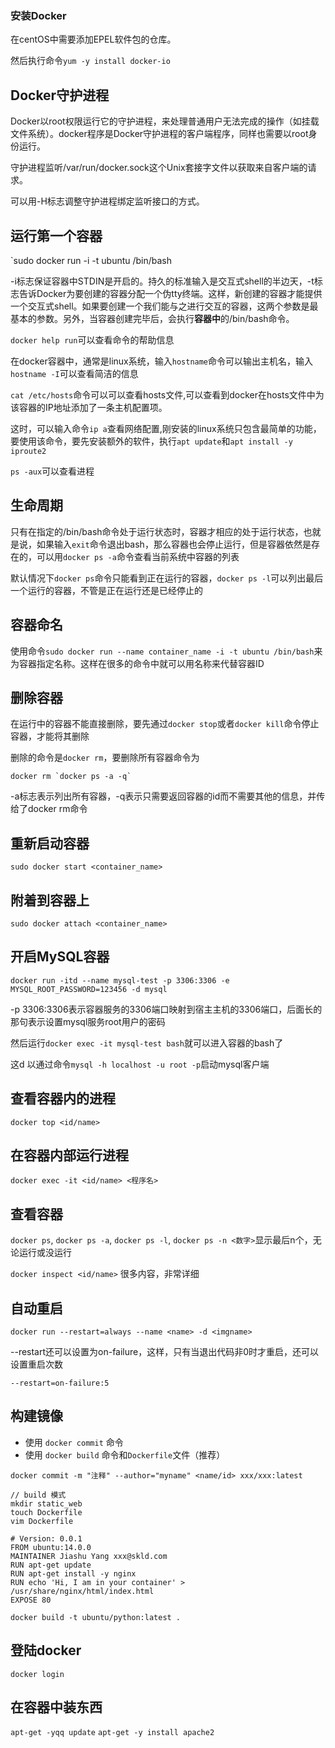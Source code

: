 ### 安装Docker

在centOS中需要添加EPEL软件包的仓库。

然后执行命令`yum -y install docker-io`

## Docker守护进程

Docker以root权限运行它的守护进程，来处理普通用户无法完成的操作（如挂载文件系统）。docker程序是Docker守护进程的客户端程序，同样也需要以root身份运行。

守护进程监听/var/run/docker.sock这个Unix套接字文件以获取来自客户端的请求。

可以用-H标志调整守护进程绑定监听接口的方式。

## 运行第一个容器

`sudo docker run -i -t ubuntu /bin/bash

-i标志保证容器中STDIN是开启的。持久的标准输入是交互式shell的半边天，-t标志告诉Docker为要创建的容器分配一个伪tty终端。这样，新创建的容器才能提供一个交互式shell。如果要创建一个我们能与之进行交互的容器，这两个参数是最基本的参数。另外，当容器创建完毕后，会执行**容器中**的/bin/bash命令。

`docker help run`可以查看命令的帮助信息

在docker容器中，通常是linux系统，输入`hostname`命令可以输出主机名，输入`hostname -I`可以查看简洁的信息

`cat /etc/hosts`命令可以可以查看hosts文件,可以查看到docker在hosts文件中为该容器的IP地址添加了一条主机配置项。

这时，可以输入命令`ip a`查看网络配置,刚安装的linux系统只包含最简单的功能，要使用该命令，要先安装额外的软件，执行`apt update`和`apt install -y iproute2`

`ps -aux`可以查看进程

## 生命周期

只有在指定的/bin/bash命令处于运行状态时，容器才相应的处于运行状态，也就是说，如果输入`exit`命令退出bash，那么容器也会停止运行，但是容器依然是存在的，可以用`docker ps -a`命令查看当前系统中容器的列表

默认情况下`docker ps`命令只能看到正在运行的容器，`docker ps -l`可以列出最后一个运行的容器，不管是正在运行还是已经停止的

## 容器命名

使用命令`sudo docker run --name container_name -i -t ubuntu /bin/bash`来为容器指定名称。这样在很多的命令中就可以用名称来代替容器ID

## 删除容器

在运行中的容器不能直接删除，要先通过`docker stop`或者`docker kill`命令停止容器，才能将其删除

删除的命令是`docker rm`，要删除所有容器命令为

```
docker rm `docker ps -a -q`
```

-a标志表示列出所有容器，-q表示只需要返回容器的id而不需要其他的信息，并传给了docker rm命令

## 重新启动容器

`sudo docker start <container_name>`

## 附着到容器上

`sudo docker attach <container_name>`

## 开启MySQL容器

`docker run -itd --name mysql-test -p 3306:3306 -e MYSQL_ROOT_PASSWORD=123456 -d mysql`

-p 3306:3306表示容器服务的3306端口映射到宿主主机的3306端口，后面长的那句表示设置mysql服务root用户的密码

然后运行`docker exec -it mysql-test bash`就可以进入容器的bash了

这d 以通过命令`mysql -h localhost -u root -p`启动mysql客户端

## 查看容器内的进程

`docker top <id/name>`

## 在容器内部运行进程

`docker exec -it <id/name> <程序名>`

## 查看容器

`docker ps`, `docker ps -a`, `docker ps -l`, `docker ps -n <数字>`显示最后n个，无论运行或没运行

`docker inspect <id/name>` 很多内容，非常详细

## 自动重启

`docker run --restart=always --name <name> -d <imgname>` 

--restart还可以设置为on-failure，这样，只有当退出代码非0时才重启，还可以设置重启次数

`--restart=on-failure:5`

## 构建镜像

* 使用 `docker commit`  命令
* 使用 `docker build` 命令和`Dockerfile`文件（推荐）

`docker commit -m "注释" --author="myname" <name/id> xxx/xxx:latest`

```
// build 模式
mkdir static_web
touch Dockerfile
vim Dockerfile

# Version: 0.0.1
FROM ubuntu:14.0.0
MAINTAINER Jiashu Yang xxx@skld.com
RUN apt-get update
RUN apt-get install -y nginx
RUN echo 'Hi, I am in your container' > /usr/share/nginx/html/index.html
EXPOSE 80
```

`docker build -t ubuntu/python:latest .`

## 登陆docker

`docker login`

## 在容器中装东西

`apt-get -yqq update`   `apt-get -y install apache2`